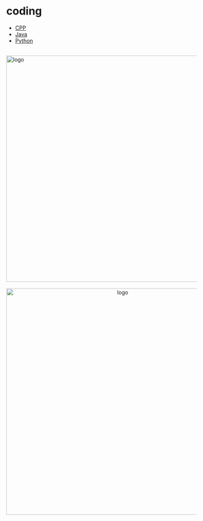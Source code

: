 # coding
  
-   [CPP](/coding/CPP.md)
-   [Java](/coding/Java.md)
-   [Python](/coding/Python.md)

<br />
<img  src='/img/bjkb.PNG' width="600" alt="logo">
<br />
<br />
<div align="center">
<img  src='/img/01.jpeg' width="600" alt="logo" />
</div>
<br />
<br />
